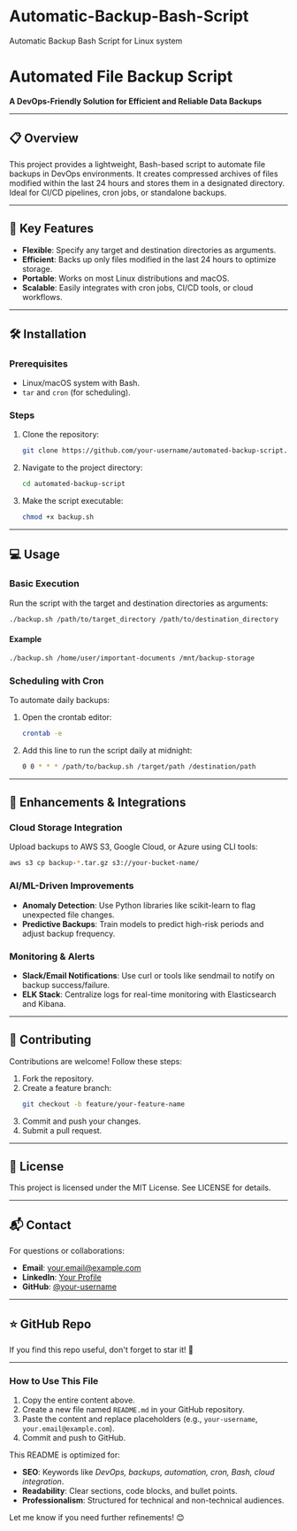 # Automatic-Backup-Bash-Script
Automatic Backup Bash Script for Linux system

# Automated File Backup Script  
**A DevOps-Friendly Solution for Efficient and Reliable Data Backups**  

---

## 📋 Overview  
This project provides a lightweight, Bash-based script to automate file backups in DevOps environments. It creates compressed archives of files modified within the last 24 hours and stores them in a designated directory. Ideal for CI/CD pipelines, cron jobs, or standalone backups.  

---

## 🚀 Key Features  
- **Flexible**: Specify any target and destination directories as arguments.  
- **Efficient**: Backs up only files modified in the last 24 hours to optimize storage.  
- **Portable**: Works on most Linux distributions and macOS.  
- **Scalable**: Easily integrates with cron jobs, CI/CD tools, or cloud workflows.  

---

## 🛠️ Installation  

### Prerequisites  
- Linux/macOS system with Bash.  
- `tar` and `cron` (for scheduling).  

### Steps  
1. Clone the repository:  
   ```bash  
   git clone https://github.com/your-username/automated-backup-script.git  
   ```

2. Navigate to the project directory:
   ```bash
   cd automated-backup-script  
   ```

3. Make the script executable:
   ```bash
   chmod +x backup.sh  
   ```

---

## 💻 Usage  

### Basic Execution  
Run the script with the target and destination directories as arguments:
   ```bash
   ./backup.sh /path/to/target_directory /path/to/destination_directory  
   ```

#### Example  
   ```bash
   ./backup.sh /home/user/important-documents /mnt/backup-storage  
   ```

### Scheduling with Cron  
To automate daily backups:

1. Open the crontab editor:
   ```bash
   crontab -e  
   ```

2. Add this line to run the script daily at midnight:
   ```bash
   0 0 * * * /path/to/backup.sh /target/path /destination/path  
   ```

---

## 🔧 Enhancements & Integrations  

### Cloud Storage Integration  
Upload backups to AWS S3, Google Cloud, or Azure using CLI tools:
   ```bash
   aws s3 cp backup-*.tar.gz s3://your-bucket-name/  
   ```

### AI/ML-Driven Improvements  
- **Anomaly Detection**: Use Python libraries like scikit-learn to flag unexpected file changes.
- **Predictive Backups**: Train models to predict high-risk periods and adjust backup frequency.

### Monitoring & Alerts  
- **Slack/Email Notifications**: Use curl or tools like sendmail to notify on backup success/failure.
- **ELK Stack**: Centralize logs for real-time monitoring with Elasticsearch and Kibana.

---

## 🤝 Contributing  
Contributions are welcome! Follow these steps:

1. Fork the repository.
2. Create a feature branch:
   ```bash
   git checkout -b feature/your-feature-name  
   ```
3. Commit and push your changes.
4. Submit a pull request.

---

## 📜 License  
This project is licensed under the MIT License. See LICENSE for details.

---

## 📬 Contact  
For questions or collaborations:

- **Email**: your.email@example.com  
- **LinkedIn**: [Your Profile](https://www.linkedin.com/in/your-profile)  
- **GitHub**: [@your-username](https://github.com/your-username)  

---

## ⭐ GitHub Repo  
If you find this repo useful, don't forget to star it! 🌟  

---

### How to Use This File  
1. Copy the entire content above.  
2. Create a new file named `README.md` in your GitHub repository.  
3. Paste the content and replace placeholders (e.g., `your-username`, `your.email@example.com`).  
4. Commit and push to GitHub.  

This README is optimized for:  
- **SEO**: Keywords like *DevOps, backups, automation, cron, Bash, cloud integration*.  
- **Readability**: Clear sections, code blocks, and bullet points.  
- **Professionalism**: Structured for technical and non-technical audiences.  

Let me know if you need further refinements! 😊

